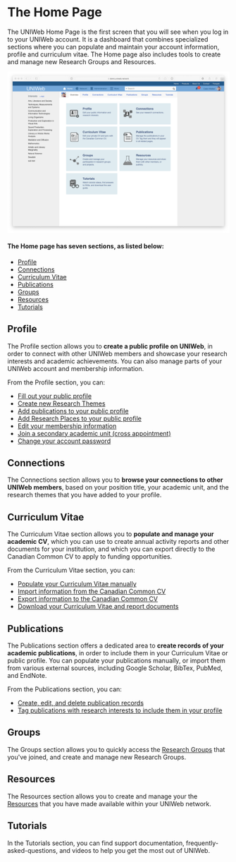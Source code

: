 # The Home Page

The UNIWeb Home Page is the first screen that you will see when you log in to your UNIWeb account. It is a dashboard that combines specialized sections where you can populate and maintain your account information, profile and curriculum vitae. The Home page also includes tools to create and manage new Research Groups and Resources.

![](../.gitbook/assets/screenshots-copy-10.png)

#### The Home page has seven sections, as listed below:

* [Profile](the-home-page.md#profile)
* [Connections](the-home-page.md#connections)
* [Curriculum Vitae](the-home-page.md#curriculum-vitae)
* [Publications](the-home-page.md#publications)
* [Groups](the-home-page.md#groups)
* [Resources](the-home-page.md#resources)
* [Tutorials](the-home-page.md#tutorials)

## Profile

The Profile section allows you to **create a public profile on UNIWeb**, in order to connect with other UNIWeb members and showcase your research interests and academic achievements. You can also manage parts of your UNIWeb account and membership information.

From the Profile section, you can:

* [Fill out your public profile](../networking-on-uniweb/filling-out-your-public-profile.md#filling-out-your-public-profile-manually)
* [Create new Research Themes](../networking-on-uniweb/research-themes/managing-research-themes.md#creating-new-research-themes)
* [Add publications to your public profile](../networking-on-uniweb/research-themes/increasing-discoverability-with-research-themes.md#tagging-your-publications-with-research-themes)
* [Add Research Places to your public profile](../networking-on-uniweb/research-places-1.md)
* [Edit your membership information](../uniweb-accounts/account-management/member-account-information.md#editing-your-account-information)
* [Join a secondary academic unit \(cross appointment\)](../uniweb-accounts/academic-units/cross-appointments.md#adding-a-cross-appointment-to-your-uniweb-account)
* [Change your account password](../uniweb-accounts/account-management/account-login.md#updating-your-uniweb-account-password)

## Connections

The Connections section allows you to **browse your connections to other UNIWeb members**, based on your position title,  your academic unit, and the research themes that you have added to your profile.

## Curriculum Vitae

The Curriculum Vitae section allows you to **populate and manage your academic CV**, which you can use to create annual activity reports and other documents for your institution, and which you can export directly to the Canadian Common CV to apply to funding opportunities.

From the Curriculum Vitae section, you can:

* [Populate your Curriculum Vitae manually](../your-academic-information/your-uniweb-curriculum-vitae-cv.md#populating-your-curriculum-vitae-manually)
* [Import information from the Canadian Common CV](../your-academic-information/your-uniweb-curriculum-vitae-cv.md#importing-from-the-canadian-common-cv)
* [Export information to the Canadian Common CV](../your-academic-information/applying-for-funding-with-the-canadian-common-cv.md#exporting-cv-information-from-uniweb)
* [Download your Curriculum Vitae and report documents](../your-academic-information/downloading-cvs-and-reports.md#downloading-your-own-cv-and-report-files)

## Publications

The Publications section offers a dedicated area to **create records of your academic publications**, in order to include them in your Curriculum Vitae or public profile. You can populate your publications manually, or import them from various external sources, including Google Scholar, BibTex, PubMed, and EndNote.

From the Publications section, you can:

* [Create, edit, and delete publication records](../your-academic-information/publications-1.md#adding-publications-manually)
* [Tag publications with research interests to include them in your profile](../networking-on-uniweb/research-themes/increasing-discoverability-with-research-themes.md#tagging-your-publications-with-research-themes)

## Groups

The Groups section allows you to quickly access the [Research Groups](../networking-on-uniweb/groups-1.md) that you've joined, and create and manage new Research Groups.

## Resources

The Resources section allows you to create and manage your the [Resources](../networking-on-uniweb/equipment-profiles-resources/) that you have made available within your UNIWeb network. 

## Tutorials

In the Tutorials section, you can find support documentation, frequently-asked-questions, and videos to help you get the most out of UNIWeb.

